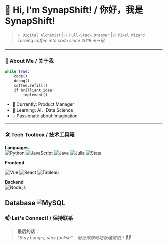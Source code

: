 # 👋 Hi, I'm SynapShift!  /  你好，我是SynapShift! 

> `✨ Digital Alchemist` | `🚀 Full-Stack Dreamer` | `🎨 Pixel Wizard`  
> *Turning coffee into code since 2018 ☕→💻*

---

### 🧩 **About Me** / 关于我
```python
while True:
    code()
    debug()
    coffee.refill()
    if brilliant_idea:
        implement()
```
- 🔭 Currently: Product Manager  
- 🌱 Learning: AI、Data Science  
- 💡 Passionate about:Imagination 

---
### 🛠️ **Tech Toolbox** / 技术工具箱

**Languages**  
![Python](https://img.shields.io/badge/Python-%E8%9B%87%E5%A4%A7%E4%BA%BA-yellow?logo=python) 
![JavaScript](https://img.shields.io/badge/JS-%E7%94%9F%E6%80%81%E5%9C%88%E9%A2%86%E5%AF%BC%E8%80%85-yellow?logo=javascript) 
![Java](https://img.shields.io/badge/Java-%E4%B8%80%E6%AC%A1%E7%BC%96%E5%86%99%E5%A4%84%E5%A4%84%E8%BF%90%E8%A1%8C-red?logo=java)
![Julia](https://img.shields.io/badge/Julia-%E7%A7%91%E5%AD%A6%E8%AE%A1%E7%AE%97%E9%AD%94%E6%B3%95%E5%B8%88-9558B2?logo=julia)
![Stata](https://img.shields.io/badge/Stata-%E5%AD%A6%E6%9C%AF%E7%BB%9F%E8%AE%A1%E5%B8%88-1a1a6d?logo=stata)

**Frontend**  <!-- 方案1：这里加空行 -->

![Vue](https://img.shields.io/badge/Vue-%E8%BF%9B%E5%BA%A6%E6%9D%A1%E6%8E%A7%E5%88%B6%E5%99%A8-green?logo=vuedotjs)
![React](https://img.shields.io/badge/React-%E7%94%9F%E5%91%BD%E4%B9%8B%E6%A0%91-blue?logo=react) 
![Tableau](https://img.shields.io/badge/Tableau-%E6%95%B0%E6%8D%AE%E5%8F%AF%E8%A7%86%E5%8C%96%E5%B8%88-4e79a7?logo=tableau)

**Backend**<br>  <!-- 方案2：加<br>标签 -->
![Node.js](https://img.shields.io/badge/Node.js-%E5%90%8E%E5%8F%B0%E7%8B%82%E9%A9%B4-black?logo=nodedotjs) 

**Database**  <!-- 方案3：徽章独立行 -->
![MySQL](https://img.shields.io/badge/MySQL-%E6%95%B0%E6%8D%AE%E5%AE%AB%E6%BB%A9-blue?logo=mysql)
---

### 📫 **Let's Connect!** / 保持联系

> **最后的话**：  
> *"Stay hungry, stay foolish" - 但记得按时吃饭睡觉哦！🍜😴*  

